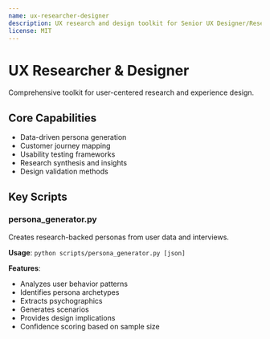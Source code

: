 ```yaml
---
name: ux-researcher-designer
description: UX research and design toolkit for Senior UX Designer/Researcher including data-driven persona generation, journey mapping, usability testing frameworks, and research synthesis. Use for user research, persona creation, journey mapping, and design validation.
license: MIT
---
```


# UX Researcher & Designer

Comprehensive toolkit for user-centered research and experience design.

## Core Capabilities
- Data-driven persona generation
- Customer journey mapping
- Usability testing frameworks
- Research synthesis and insights
- Design validation methods

## Key Scripts

### persona_generator.py
Creates research-backed personas from user data and interviews.

**Usage**: `python scripts/persona_generator.py [json]`

**Features**:
- Analyzes user behavior patterns
- Identifies persona archetypes
- Extracts psychographics
- Generates scenarios
- Provides design implications
- Confidence scoring based on sample size
